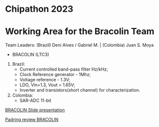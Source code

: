 # Chipathon 2023 
# Working Area for the Bracolin Team
Team Leaders: (Brazil) Deni Alves / Gabriel M. | (Colombia) Juan S. Moya

 - BRACOLIN (LTC3)
 1) Brazil:
	- Current controlled band-pass filter Hz/kHz;
	- Clock Reference generator - 1Mhz;
	- Voltage reference  - 1.3V;
	- LDO, Vin=1.3, Vout = 1.65V;
	- Inverter and transistors(short channel) for characterization.
 2) Colombia:
	- SAR-ADC 11-bit
    
[BRACOLIN Slide presentation](https://docs.google.com/presentation/d/1GY_V075Y9WuhJL9S8PsFSLO9lAEEzd0ayvQq21lLivQ/edit?usp=sharing)

[Padring review BRACOLIN](https://docs.google.com/presentation/d/1bg6gA1EwBESlcAxqpyheD7kwKJdteA6P6Jksey-j1Jw/edit?usp=sharing)
